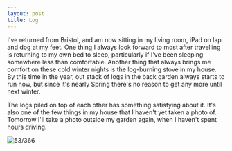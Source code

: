 ```yaml
---
layout: post
title: Log
---
```


I've returned from Bristol, and am now sitting in my living room, iPad on lap and dog at my feet. One thing I always look forward to most after travelling is returning to my own bed to sleep, particularly if I've been sleeping somewhere less than comfortable. Another thing that always brings me comfort on these cold winter nights is the log-burning stove in my house. By this time in the year, out stack of logs in the back garden always starts to run now, but since it's nearly Spring there's no reason to get any more until next winter.
<!--break-->

The logs piled on top of each other has something satisfying about it. It's also one of the few things in my house that I haven't yet taken a photo of. Tomorrow I'll take a photo outside my garden again, when I haven't spent hours driving. 

![53/366](http://media.humanboring.net/photos/2016-02-22.jpeg)

